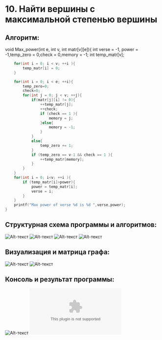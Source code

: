 # 10. Найти вершины с максимальной степенью вершины
## Алгоритм:
void Max_power(int e, int v, int matr[v][e]){
    int verse = -1, power = -1,temp_zero = 0,check = 0,memory = -1;
    int temp_matr[v];

```C
    for(int i = 0; i < v; ++i ){
        temp_matr[i] = 0;
    }

    for(int i = 0; i < e; ++i){
        temp_zero=0;
        check=0;
        for(int j = 0; j < v; ++j){
            if(matr[j][i] != 0){
                ++temp_matr[j];
                ++check;
                if (check == 1 ){
                    memory = j;
                }else{
                    memory = -1;
                }
            }
            else{
                temp_zero += 1;
            }
            if (temp_zero == v-1 && check == 1 ){
                ++temp_matr[memory];
            }
        }
    }
    for(int i = 0; i<v; ++i ){
        if (temp_matr[i]>power){
            power = temp_matr[i];
            verse = i;
        }
    }
    printf("Max power of verse %d is %d ",verse,power);
}
```

## Структурная схема программы и алгоритмов:
![Alt-текст](https://github.com/Timo7012/Graphs_Modificated/blob/main/Scheme_1.jpg)
![Alt-текст](https://github.com/Timo7012/Graphs_Modificated/blob/main/Scheme_2.jpg)
![Alt-текст](https://github.com/Timo7012/Graphs_Modificated/blob/main/Scheme_3.jpg)
![Alt-текст](https://github.com/Timo7012/Graphs_Modificated/blob/main/Scheme_F.jpg)

## Визуализация и матрица графа:
![Alt-текст](https://github.com/Timo7012/Graphs_Modificated/blob/main/Matrix.jpg)
![Alt-текст](https://github.com/Timo7012/Graphs_Modificated/blob/main/Graph.jpg)


## Консоль и результат программы:
![Alt-текст](https://github.com/Timo7012/Graphs_Modificated/blob/main/Console.jpg)
![Alt-текст](https://github.com/Timo7012/Graphs_Modificated/blob/main/gfile.dot)

